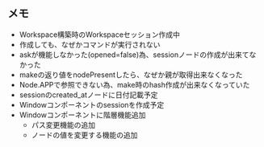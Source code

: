 
## メモ
- Workspace構築時のWorkspaceセッション作成中
- 作成しても、なぜかコマンドが実行されない
 - askが機能しなかった(opened=false)為、sessionノードの作成が出来てなかった
- makeの返り値をnodePresentしたら、なぜか親が取得出来なくなった
 - Node.APPで参照できない為、make時のhash作成が出来なくなっていた
- sessionのcreated_atノードに日付記載予定
- Windowコンポーネントのsessionを作成予定
- Windowコンポーネントに階層機能追加
  - パス変更機能の追加
  - ノードの値を変更する機能の追加
